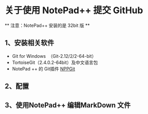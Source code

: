 # 关于使用 NotePad++ 提交 GitHub

** 注意：NotePad++ 安装的是 32bit 版 **
## 1、安装相关软件

- Git for Windows  （Git-2.12/2/2-64-bit）
- TortoiseGit（2.4.0.2-64bit）及中文语言包
- NotePad ++ 的 Git插件 [NPPGit](https://forum.lowyat.net/index.php?s=813777532e8da2a3789f63ae43c8fbc2&act=Attach&type=post&id=1486188)

## 2、配置





## 3、使用NotePad++ 编辑MarkDown 文件
